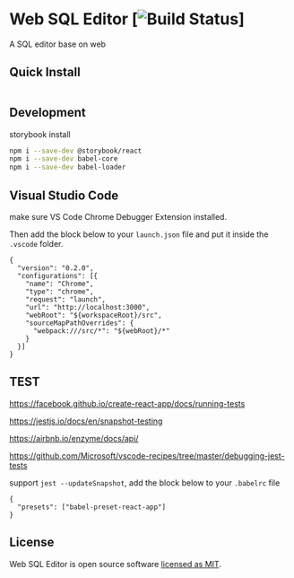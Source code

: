 # Web SQL Editor [![Build Status](https://travis-ci.org/liuyangc3/web-sql-editor.svg?branch=master)]

A SQL editor base on web

## Quick Install

```sh

```

## Development 

storybook install
```sh
npm i --save-dev @storybook/react
npm i --save-dev babel-core
npm i --save-dev babel-loader
```
## Visual Studio Code

make sure VS Code Chrome Debugger Extension installed.

Then add the block below to your `launch.json` file and put it inside the `.vscode` folder.
```
{
  "version": "0.2.0",
  "configurations": [{
    "name": "Chrome",
    "type": "chrome",
    "request": "launch",
    "url": "http://localhost:3000",
    "webRoot": "${workspaceRoot}/src",
    "sourceMapPathOverrides": {
      "webpack:///src/*": "${webRoot}/*"
    }
  }]
}
```
## TEST
https://facebook.github.io/create-react-app/docs/running-tests

https://jestjs.io/docs/en/snapshot-testing

https://airbnb.io/enzyme/docs/api/

https://github.com/Microsoft/vscode-recipes/tree/master/debugging-jest-tests

support `jest --updateSnapshot`,  add the block below to your `.babelrc` file
```
{
  "presets": ["babel-preset-react-app"]
}
```

## License

Web SQL Editor is open source software [licensed as MIT](https://github.com/facebook/create-react-app/blob/master/LICENSE).